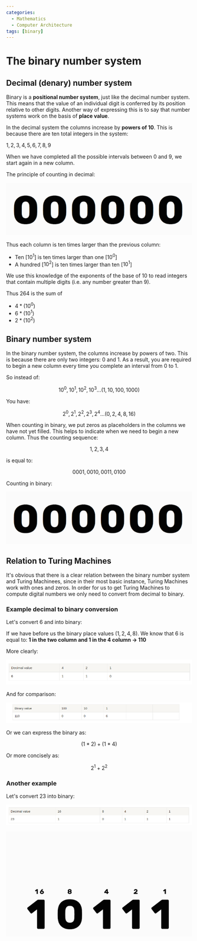 ```yaml
---
categories:
  - Mathematics
  - Computer Architecture
tags: [binary]
---
```


# The binary number system

## Decimal (denary) number system

Binary is a **positional number system**, just like the decimal number system. This means that the value of an individual digit is conferred by its position relative to other digits. Another way of expressing this is to say that number systems work on the basis of **place value**.

In the decimal system the columns increase by **powers of 10**. This is because there are ten total integers in the system:

$1, 2, 3, 4, 5, 6, 7, 8, 9$

When we have completed all the possible intervals between $0$ and $9$, we start again in a new column.

The principle of counting in decimal: 

![denary.gif](../../img/denary.gif)

Thus each column is ten times larger than the previous column:

* Ten \[$10^1$\] is ten times larger than one \[$10^0$\]
* A hundred \[$10^2$\] is ten times larger than ten \[$10^1$\]

We use this knowledge of the exponents of the base of 10 to read integers that contain multiple digits (i.e. any number greater than 9).

Thus 264 is the sum of

* $4 * (10^0)$
* $6 * (10^1)$
* $2 * (10^2)$

## Binary number system

In the binary number system, the columns increase by powers of two. This is because there are only two integers: 0 and 1. As a result, you are required to begin a new column every time you complete an interval from 0 to 1.

So instead of:

$$ 10^0, 10^1, 10^2, 10^3 ... (1, 10, 100, 1000) $$

You have:

$$ 2^0, 2^1, 2^2, 2^3, 2^4... (0, 2, 4, 8, 16) $$

When counting in binary, we put zeros as placeholders in the columns we have not yet filled. This helps to indicate when we need to begin a new column. Thus the counting sequence:

$$ 1, 2, 3, 4 $$

is equal to:

$$ 0001, 0010, 0011, 0100 $$

Counting in binary:

![binary.gif](../../img/binary.gif)

## Relation to Turing Machines

It's obvious that there is a clear relation between the binary number system and Turing Machinees, since in their most basic instance, Turing Machines work with ones and zeros. In order for us to get Turing Machines to compute digital numbers we only need to convert from decimal to binary.

### Example decimal to binary conversion

Let's convert 6 and into binary:

If we have before us the binary place values ($1, 2, 4, 8$). We know that 6 is equal to: **1 in the two column and 1 in the 4 column → 110**

More clearly:

![](../../img/Pasted_image_20220319135558.png)

And for comparison:

![](../../img/Pasted_image_20220319135805.png)

Or we can express the binary as:

$$ (1 * 2) + (1 * 4) $$

Or more concisely as:

$$ 2^1 + 2^2 $$

### Another example

Let's convert 23 into binary:

![](../../img/Pasted_image_20220319135823.png)

![](../../img/binary_to_denary.gif)
